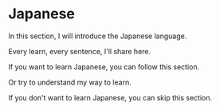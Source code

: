 # Japanese

In this section, I will introduce the Japanese language.

Every learn, every sentence, I'll share here.

If you want to learn Japanese, you can follow this section.

Or try to understand my way to learn.

If you don't want to learn Japanese, you can skip this section.